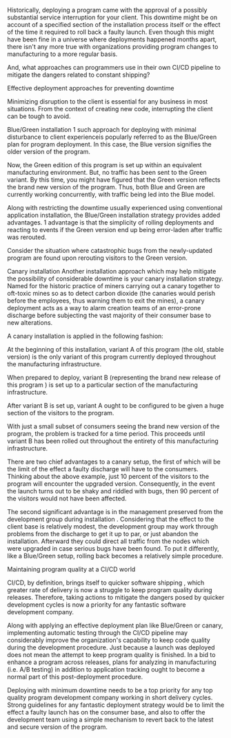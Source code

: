Historically, deploying a program came with the approval of a possibly substantial service interruption for your client. This downtime might be on account of a specified section of the installation process itself or the effect of the time it required to roll back a faulty launch. Even though this might have been fine in a universe where deployments happened months apart, there isn't any more true with organizations providing program changes to manufacturing to a more regular basis.

And, what approaches can programmers use in their own CI/CD pipeline to mitigate the dangers related to constant shipping?

Effective deployment approaches for preventing downtime

Minimizing disruption to the client is essential for any business in most situations. From the context of creating new code, interrupting the client can be tough to avoid.

Blue/Green installation
1 such approach for deploying with minimal disturbance to client experienceis popularly referred to as the Blue/Green plan for program deployment. In this case, the Blue version signifies the older version of the program.

Now, the Green edition of this program is set up within an equivalent manufacturing environment. But, no traffic has been sent to the Green variant. By this time, you might have figured that the Green version reflects the brand new version of the program. Thus, both Blue and Green are currently working concurrently, with traffic being led into the Blue model.

Along with restricting the downtime usually experienced using conventional application installation, the Blue/Green installation strategy provides added advantages. 1 advantage is that the simplicity of rolling deployments and reacting to events if the Green version end up being error-laden after traffic was rerouted.

Consider the situation where catastrophic bugs from the newly-updated program are found upon rerouting visitors to the Green version.

Canary installation
Another installation approach which may help mitigate the possibility of considerable downtime is your canary installation strategy. Named for the historic practice of miners carrying out a canary together to oft-toxic mines so as to detect carbon dioxide (the canaries would perish before the employees, thus warning them to exit the mines), a canary deployment acts as a way to alarm creation teams of an error-prone discharge before subjecting the vast majority of their consumer base to new alterations.

A canary installation is applied in the following fashion:

At the beginning of this installation, variant A of this program (the old, stable version) is the only variant of this program currently deployed throughout the manufacturing infrastructure.

When prepared to deploy, variant B (representing the brand new release of this program ) is set up to a particular section of the manufacturing infrastructure.

After variant B is set up, variant A ought to be configured to be given a huge section of the visitors to the program.

With just a small subset of consumers seeing the brand new version of the program, the problem is tracked for a time period. This proceeds until variant B has been rolled out throughout the entirety of this manufacturing infrastructure.

There are two chief advantages to a canary setup, the first of which will be the limit of the effect a faulty discharge will have to the consumers. Thinking about the above example, just 10 percent of the visitors to the program will encounter the upgraded version. Consequently, in the event the launch turns out to be shaky and riddled with bugs, then 90 percent of the visitors would not have been affected.

The second significant advantage is in the management preserved from the development group during installation . Considering that the effect to the client base is relatively modest, the development group may work through problems from the discharge to get it up to par, or just abandon the installation. Afterward they could direct all traffic from the nodes which were upgraded in case serious bugs have been found. To put it differently, like a Blue/Green setup, rolling back becomes a relatively simple procedure.

Maintaining program quality at a CI/CD world

CI/CD, by definition, brings itself to quicker software shipping , which greater rate of delivery is now a struggle to keep program quality during releases. Therefore, taking actions to mitigate the dangers posed by quicker development cycles is now a priority for any fantastic software development company.

Along with applying an effective deployment plan like Blue/Green or canary, implementing automatic testing through the CI/CD pipeline may considerably improve the organization's capability to keep code quality during the development procedure. Just because a launch was deployed does not mean the attempt to keep program quality is finished. In a bid to enhance a program across releases, plans for analyzing in manufacturing (i.e. A/B testing) in addition to application tracking ought to become a normal part of this post-deployment procedure.

Deploying with minimum downtime needs to be a top priority for any top quality program development company working in short delivery cycles. Strong guidelines for any fantastic deployment strategy would be to limit the effect a faulty launch has on the consumer base, and also to offer the development team using a simple mechanism to revert back to the latest and secure version of the program.

